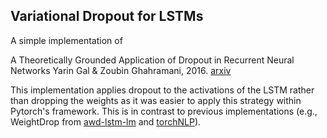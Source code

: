 Variational Dropout for LSTMs
-----------------------------

A simple implementation of

A Theoretically Grounded Application of Dropout in Recurrent Neural Networks
Yarin Gal & Zoubin Ghahramani, 2016. [arxiv](https://arxiv.org/abs/1512.05287)

This implementation applies dropout to the activations of the LSTM rather than
dropping the weights as it was easier to apply this strategy within Pytorch's
framework. This is in contrast to previous implementations (e.g., WeightDrop
from [awd-lstm-lm](https://github.com/salesforce/awd-lstm-lm) and
[torchNLP](https://pytorchnlp.readthedocs.io/en/latest/_modules/torchnlp/nn/weight_drop.html)).

